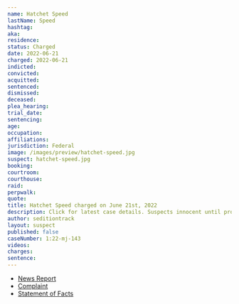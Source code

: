 ```yaml
---
name: Hatchet Speed
lastName: Speed
hashtag:
aka:
residence:
status: Charged
date: 2022-06-21
charged: 2022-06-21
indicted:
convicted:
acquitted:
sentenced:
dismissed:
deceased:
plea_hearing:
trial_date:
sentencing:
age:
occupation:
affiliations:
jurisdiction: Federal
image: /images/preview/hatchet-speed.jpg
suspect: hatchet-speed.jpg
booking:
courtroom:
courthouse:
raid:
perpwalk:
quote:
title: Hatchet Speed charged on June 21st, 2022
description: Click for latest case details. Suspects innocent until proven guilty.
author: seditiontrack
layout: suspect
published: false
caseNumber: 1:22-mj-143
videos:
charges:
sentence:
---
```

- [News Report]()
- [Complaint](https://www.justice.gov/usao-dc/case-multi-defendant/file/1514546/download)
- [Statement of Facts](https://www.justice.gov/usao-dc/case-multi-defendant/file/1514551/download)
